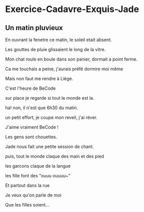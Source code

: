 # Exercice-Cadavre-Exquis-Jade

## Un matin pluvieux

En ouvrant la fenetre ce matin, le soleil etait absent.  

Les gouttes de pluie glissaient le long de la vitre. 

Mon chat roule en boule dans son panier, dormait a point ferme.

Ca me touchais a peine, j'aurais préfé dormire moi même

Mais non faut me rendre à Liège.

C'est l'heure de BeCode


sur place je regarde si tout le monde est la.

ha! non, il n'est que 6h30 du matin.

un petit effort, je coupe mon reveil, j'ai réver.

J'aime vraiment BeCode !

Les gens sont chouettes.

Jade nous fait une petite session de chant.

puis, tout le monde claque des main et des pied

les garcons claque de la langue 

les fille font des "ouuu ouuuu~"

Et partout dans la rue

Je veux qu'on parle de moi

Que les filles soient...
